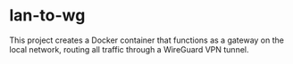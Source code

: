 # lan-to-wg
This project creates a Docker container that functions as a gateway on the local network, routing all traffic through a WireGuard VPN tunnel.
